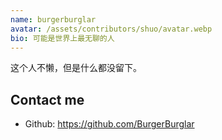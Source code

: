 ```yaml
---
name: burgerburglar
avatar: /assets/contributors/shuo/avatar.webp
bio: 可能是世界上最无聊的人 
---
```


这个人不懒，但是什么都没留下。

## Contact me

- Github: <https://github.com/BurgerBurglar>
